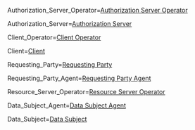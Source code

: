 Authorization_Server_Operator=<a href="#" class="definedterm person">Authorization Server Operator</a>

Authorization_Server=<a href="#" class="definedterm person">Authorization Server</a>

Client_Operator=<a href="#" class="definedterm person">Client Operator</a>

Client=<a href="#" class="definedterm person">Client</a>

Requesting_Party=<a href="#" class="definedterm person">Requesting Party</a>

Requesting_Party_Agent=<a href="#" class="definedterm person">Requesting Party Agent</a>

Resource_Server_Operator=<a href="#" class="definedterm person">Resource Server Operator</a>

Data_Subject_Agent=<a href="#" class="definedterm person">Data Subject Agent</a>

Data_Subject=<a href="#" class="definedterm person">Data Subject</a>


